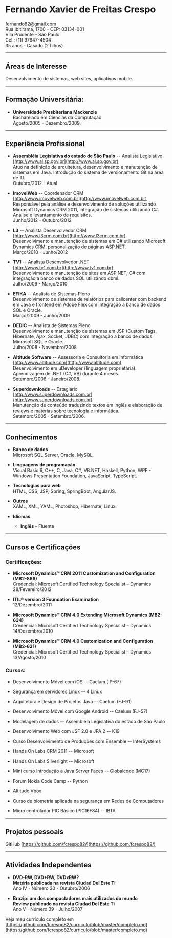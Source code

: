 # Fernando Xavier de Freitas Crespo

[fernando82@gmail.com](fernando82@gmail.com)  
Rua Ibitirama, 1700 – CEP: 03134-001  
Vila Prudente – São Paulo  
Cel.: (11) 97647-4504  
35 anos - Casado (2 filhos)  

***
## Áreas de Interesse

Desenvolvimento de sistemas, web sites, aplicativos mobile.

***
## Formação Universitária:

* **Universidade Presbiteriana Mackenzie**  
Bacharelado em Ciências da Computação.  
Agosto/2005 - Dezembro/2009.  

***
## Experiência Profissional

* **Assembléia Legislativa do estado de São Paulo** -- Analista Legislativo  
[http://www.al.sp.gov.br](http://www.al.sp.gov.br)  
Atuo na definição de arquitetura, desenvolvimento e manutenção de sistemas em Java. Introdução do sistema de versionamento Git na área de TI.    
Outubro/2012 - Atual  

* **ImovelWeb** -- Coordenador CRM  
[http://www.imovelweb.com.br](http://www.imovelweb.com.br)  
Responsável pela análise e desenvolvimento de soluções utilizando Microsoft Dynamics CRM 2011, integração de sistemas utilizando C#. Análise e levantamento de requisitos.  
Junho/2012 - Outubro/2012  

* **L3** -- Analista Desenvolvedor CRM  
[http://www.l3crm.com.br](http://www.l3crm.com.br)  
Desenvolvimento e manutenção de sistemas em C# utilizando Microsoft Dynamics CRM, personalização de páginas ASP.NET.  
Março/2010 - Junho/2012  

* **TV1** -- Analista Desenvolvedor .NET  
[http://www.tv1.com.br](http://www.tv1.com.br)  
Desenvolvimento e manutenção de sites em ASP.NET, C# com integração a banco de dados SQL utilizando dbml.  
Julho/2009 - Março/2010  

* **EFIKA** -- Analista de Sistemas Pleno  
Desenvolvimento de sistemas de relatórios para callcenter com backend em Java e frontend em Adobe Flex com integração a banco de dados SQL e Oracle.  
Março/2009 - Junho/2009  

* **DEDIC** -- Analista de Sistemas Pleno  
Desenvolvimento e manutenção de sistemas em JSP (Custom Tags, Hibernate, Ajax, Socket, JDBC) com integração a banco de dados Microsoft SQL e Oracle.  
Julho/2008 - Novembro/2008  

* **Altitude Software** -- Assessoria e Consultoria em informática  
[http://www.altitude.com](http://www.altitude.com)  
Desenvolvimento em uDeveloper (linguagem proprietária). Aprendizagem de .NET (C#, VB) durante 4 meses.  
Setembro/2006 - Janeiro/2008.  

* **Superdownloads** -- Estagiário  
[http://www.superdownloads.com.br](http://www.superdownloads.com.br)  
Manutenção de conteúdo traduzindo textos em inglês e elaboração de reviews e matérias sobre tecnologia e informática.  
Setembro/2005 - Setembro/2006.  

***
## Conhecimentos

* **Banco de dados**  
Microsoft SQL Server, Oracle, MySQL.  

* **Linguagens de programação**  
Visual Basic 6, C++, C, Java, C#, VB.NET, Haskell, Python, WPF - Windows Presentation Foundation, JavaScript, TypeScript.  

* **Tecnologias para web**  
HTML, CSS, JSP, Spring, SpringBoot, AngularJS.  

* **Outros**  
XAML, XML, YAML, Photoshop, Hibernate, Linux.  

* **Idiomas**
    * **Inglês** - Fluente

***
## Cursos e Certificações

### Certificações:

* **Microsoft Dynamics™ CRM 2011 Customization and Configuration (MB2-866)**  
Credencial: Microsoft Certified Technology Specialist – Dynamics  
28/Fevereiro/2012  

* **ITIL® version 3 Foundation Examination**  
12/Dezembro/2011  

* **Microsoft Dynamics™ CRM 4.0 Extending Microsoft Dynamics (MB2-634)**  
Credencial: Microsoft Certified Technology Specialist – Dynamics  
14/Dezembro/2010  

* **Microsoft Dynamics™ CRM 4.0 Customization and Configuration (MB2-631)**  
Credencial: Microsoft Certified Technology Specialist – Dynamics  
13/Agosto/2010  

### Cursos:

* Desenvolvimento Móvel com iOS -- Caelum (IP-67)  
 
* Segurança em servidores Linux -- 4 Linux  

* Arquitetura e Design de Projetos Java -- Caelum (FJ-91)  

* Desenvolvimento Móvel com Google Android -- Caelum (FJ-57)  

* Modelagem de dados -- Assembléia Legislativa do estado de São Paulo  

* Desenvolvimento Web com JSF 2.0 e JPA 2 -- K19  

* Curso Desenvolvimento de Produções com Ensemble -- InterSystems  

* Hands On Labs CRM 2011 -- Microsoft  

* Hands On Labs Silverlight -- Microsoft  

* Mini curso Introdução a Java Server Faces -- Globalcode (MC17)    

* Forum Nokia Code Camp -- Python  

* Altitude Vbox  

* Curso de biometria aplicada na segurança em Redes de Computadores  

* Micro controlador PIC Básico (PIC16F84) -- IBTA  

***
## Projetos pessoais

GitHub [https://github.com/fcrespo82/](https://github.com/fcrespo82/)

***
## Atividades Independentes

* **DVD-RW, DVD+RW, DVDxRW?**  
**Matéria publicada na revista Ciudad Del Este Ti**  
Ano IV - Número 30 - Outubro/2006  

* **Brazip: um dos compactadores mais utilizados do mundo**  
**Review publicado na revista Ciudad Del Este Ti**  
Ano V - Número 39 - Julho/2007  


Veja meu currículo completo em [https://github.com/fcrespo82/curriculo/blob/master/completo.md](https://github.com/fcrespo82/curriculo/blob/master/completo.md)
